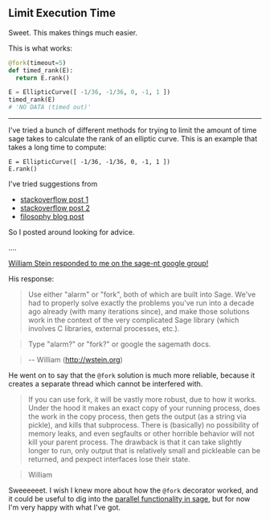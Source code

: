 ## Limit Execution Time

Sweet. This makes things much easier.

This is what works:
```python
@fork(timeout=5)
def timed_rank(E):
  return E.rank()

E = EllipticCurve([ -1/36, -1/36, 0, -1, 1 ])
timed_rank(E)
# 'NO DATA (timed out)'
```

----

I've tried a bunch of different methods for trying to limit the amount of time sage takes to calculate the rank of an elliptic curve. This is an example that takes a long time to compute:

    E = EllipticCurve([ -1/36, -1/36, 0, -1, 1 ])
    E.rank()

I've tried suggestions from

 - [stackoverflow post 1](http://stackoverflow.com/a/366763/3161979)
 - [stackoverflow post 2](http://stackoverflow.com/a/601168/3161979)
 - [filosophy blog post](https://www.filosophy.org/post/32/python_function_execution_deadlines__in_simple_examples/)

So I posted around looking for advice.

....

[William Stein responded to me on the sage-nt google group!](https://groups.google.com/forum/#!topic/sage-nt/rjurh63gV2k)

His response:

> Use either "alarm" or "fork", both of which are built into Sage.
We've had to properly solve exactly the problems you've run into a
decade ago already (with many iterations since), and make those
solutions work in the context of the very complicated Sage library
(which involves C libraries, external processes, etc.).

> Type "alarm?" or "fork?" or google the sagemath docs.

> \-\-
> William (http://wstein.org)

He went on to say that the `@fork` solution is much more reliable, because it creates a separate thread which cannot be interfered with.

> If you can use fork, it will be vastly more robust, due to how it
works.   Under the hood it makes an exact copy of your running
process, does the work in the copy process, then gets the output (as a
string via pickle), and kills that subprocess.  There is (basically)
no possibility of memory leaks, and even segfaults or other horrible
behavior will not kill your parent process.   The drawback is that it
can take slightly longer to run, only output that is relatively small
and pickleable can be returned, and pexpect interfaces lose their
state.

> William

Sweeeeeet. I wish I knew more about how the `@fork` decorator worked, and it could be useful to dig into the [parallel functionality in sage](http://doc.sagemath.org/pdf/en/reference/parallel/parallel.pdf), but for now I'm very happy with what I've got.
